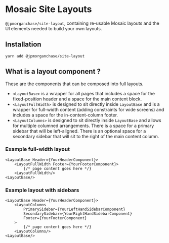 # Mosaic Site Layouts

`@jpmorganchase/site-layout`, containing re-usable Mosaic layouts and the UI elements needed to build your own layouts.

## Installation

`yarn add @jpmorganchase/site-layout`

## What is a layout component ?

These are the components that can be composed into full layouts.

- `<LayoutBase>` is a wrapper for all pages that includes a space for the fixed-position header and a space for the main content block.
- `<LayoutFullWidth>` is designed to sit directly inside `LayoutBase` and is a wrapper for full-width content (adding constraints for wide screens) and includes a space for the in-content-column footer.
- `<LayoutColumns>` is designed to sit directly inside `LayoutBase` and allows for multiple columned arrangements. There is a space for a primary sidebar that will be left-aligned. There is an optional space for a secondary sidebar that will sit to the right of the main content column.

### Example full-width layout

```
<LayoutBase Header={YourHeaderComponent}>
    <LayoutFullWidth Footer={YourFooterComponent}>
        {/* page content goes here */}
    <LayoutFullWidth/>
<LayoutBase/>
```

### Example layout with sidebars

```
<LayoutBase Header={YourHeaderComponent}>
    <LayoutColumns
        PrimarySidebar={YourLeftHandSidebarComponent}
        SecondarySidebar={YourRightHandSidebarComponent}
        Footer={YourFooterComponent}
    >
        {/* page content goes here */}
    <LayoutColumns/>
<LayoutBase/>
```
